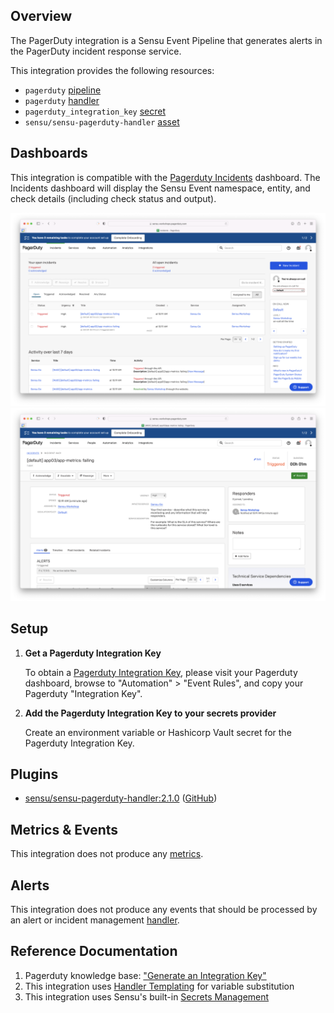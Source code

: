 ## Overview

<!-- Sensu Integration description; supports markdown -->

The PagerDuty integration is a Sensu Event Pipeline that generates alerts in the PagerDuty incident response service.

<!-- Provide a high level overview of the integration contents (e.g. checks, filters, mutators, handlers, assets, etc) -->

This integration provides the following resources:

* `pagerduty` [pipeline]
* `pagerduty` [handler]
* `pagerduty_integration_key` [secret]
* `sensu/sensu-pagerduty-handler` [asset]

## Dashboards

<!-- List of supported dashboards w/ screenshots (supports png, jpeg, and gif images; relative paths only; e.g. `![](img/dashboard-1.png)` )-->

This integration is compatible with the [Pagerduty Incidents] dashboard. The Incidents dashboard will display the Sensu Event namespace, entity, and check details (including check status and output).

![](img/dashboard-1.png)
![](img/dashboard-2.png)

## Setup

<!-- Sensu Integration setup instructions, including Sensu agent configuration and external component configuration -->
<!-- EXAMPLE: what configuration (if any) is required in a third-party service to enable monitoring? -->

1. **Get a Pagerduty Integration Key**

   To obtain a [Pagerduty Integration Key][pagerduty-integration-key], please visit your Pagerduty dashboard, browse to "Automation" > "Event Rules", and copy your Pagerduty "Integration Key".

1. **Add the Pagerduty Integration Key to your secrets provider**

   Create an environment variable or Hashicorp Vault secret for the Pagerduty Integration Key.

## Plugins

<!-- Links to any Sensu Integration dependencies (i.e. Sensu Plugins) -->

- [sensu/sensu-pagerduty-handler:2.1.0][pagerduty-plugin-bonsai] ([GitHub][pagerduty-plugin-github])

## Metrics & Events

<!-- List of all metrics or events collected by this integration. -->

This integration does not produce any [metrics].

## Alerts

<!-- List of all alerts generated by this integration. -->

This integration does not produce any events that should be processed by an alert or incident management [handler].

## Reference Documentation

<!-- Please provide links to any relevant reference documentation to help users learn more and/or troubleshoot this integration. -->

1. Pagerduty knowledge base: ["Generate an Integration Key"][pagerduty-integration-key]
1. This integration uses [Handler Templating][handler-templating] for variable substitution
1. This integration uses Sensu's built-in [Secrets Management][secrets-mgmt]

<!-- Links -->
[check]: https://docs.sensu.io/sensu-go/latest/observability-pipeline/observe-schedule/checks/
[asset]: https://docs.sensu.io/sensu-go/latest/plugins/assets/
[subscription]: https://docs.sensu.io/sensu-go/latest/observability-pipeline/observe-schedule/subscriptions/
[agents]: https://docs.sensu.io/sensu-go/latest/observability-pipeline/observe-schedule/agent/
[annotation]: https://docs.sensu.io/sensu-go/latest/observability-pipeline/observe-schedule/agent/#general-configuration-flags
[plugins]: https://docs.sensu.io/sensu-go/latest/plugins/
[metrics]: https://docs.sensu.io/sensu-go/latest/observability-pipeline/observe-schedule/metrics/
[handler]: https://docs.sensu.io/sensu-go/latest/observability-pipeline/observe-process/handlers/
[tokens]: https://docs.sensu.io/sensu-go/latest/observability-pipeline/observe-schedule/tokens/
[handler-templating]: https://docs.sensu.io/sensu-go/latest/observability-pipeline/observe-process/handler-templates/
[pipeline]: https://docs.sensu.io/sensu-go/latest/observability-pipeline/observe-process/pipelines/
[secret]: https://docs.sensu.io/sensu-go/latest/operations/manage-secrets/secrets/
[secrets-mgmt]: https://docs.sensu.io/sensu-go/latest/operations/manage-secrets/secrets-management/
[pagerduty-integration-key]: https://support.pagerduty.com/docs/services-and-integrations#generate-a-new-integration-key
[pagerduty-plugin-bonsai]: https://bonsai.sensu.io/assets/sensu/sensu-pagerduty-handler
[pagerduty-plugin-github]: https://github.com/sensu/sensu-pagerduty-handler
[Pagerduty Incidents]: https://support.pagerduty.com/docs/incidents

